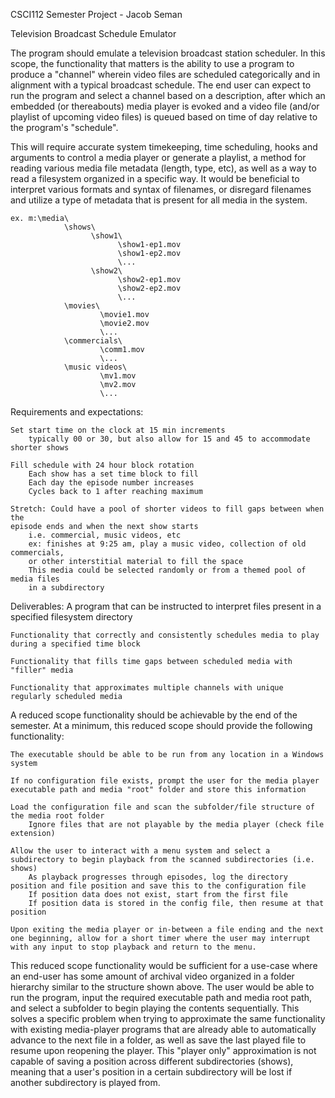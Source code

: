 CSCI112 Semester Project - Jacob Seman

Television Broadcast Schedule Emulator

The program should emulate a television broadcast station scheduler. In this scope, the functionality that matters is the ability to use a program to produce a "channel" wherein video files are scheduled categorically and in alignment with a typical broadcast schedule. The end user can expect to run the program and select a channel based on a description, after which an embedded (or thereabouts) media player is evoked and a video file (and/or playlist of upcoming video files) is queued based on time of day relative to the program's "schedule".

This will require accurate system timekeeping, time scheduling, hooks and arguments to control a media player or generate a playlist, a method for reading various media file metadata (length, type, etc), as well as a way to read a filesystem organized in a specific way. It would be beneficial to interpret various formats and syntax of filenames, or disregard filenames and utilize a type of metadata that is present for all media in the system.

    ex. m:\media\
                \shows\
                      \show1\
                            \show1-ep1.mov
                            \show1-ep2.mov
                            \...
                      \show2\
                            \show2-ep1.mov
                            \show2-ep2.mov
                            \...
                \movies\
                        \movie1.mov
                        \movie2.mov
                        \...
                \commercials\
                        \comm1.mov
                        \...
                \music videos\
                        \mv1.mov
                        \mv2.mov
                        \...

Requirements and expectations:

    Set start time on the clock at 15 min increments
        typically 00 or 30, but also allow for 15 and 45 to accommodate shorter shows

    Fill schedule with 24 hour block rotation
        Each show has a set time block to fill
        Each day the episode number increases
        Cycles back to 1 after reaching maximum

    Stretch: Could have a pool of shorter videos to fill gaps between when the
    episode ends and when the next show starts
        i.e. commercial, music videos, etc
        ex: finishes at 9:25 am, play a music video, collection of old commercials,
        or other interstitial material to fill the space
        This media could be selected randomly or from a themed pool of media files
        in a subdirectory

Deliverables:
    A program that can be instructed to interpret files present in a specified filesystem directory

    Functionality that correctly and consistently schedules media to play during a specified time block

    Functionality that fills time gaps between scheduled media with "filler" media

    Functionality that approximates multiple channels with unique regularly scheduled media


A reduced scope functionality should be achievable by the end of the semester. At a minimum, this reduced scope should provide the following functionality:

    The executable should be able to be run from any location in a Windows system

    If no configuration file exists, prompt the user for the media player executable path and media "root" folder and store this information

    Load the configuration file and scan the subfolder/file structure of the media root folder
        Ignore files that are not playable by the media player (check file extension)

    Allow the user to interact with a menu system and select a subdirectory to begin playback from the scanned subdirectories (i.e. shows)
        As playback progresses through episodes, log the directory position and file position and save this to the configuration file
        If position data does not exist, start from the first file
        If position data is stored in the config file, then resume at that position

    Upon exiting the media player or in-between a file ending and the next one beginning, allow for a short timer where the user may interrupt with any input to stop playback and return to the menu.

This reduced scope functionality would be sufficient for a use-case where an end-user has some amount of archival video organized in a folder hierarchy similar to the structure shown above. The user would be able to run the program, input the required executable path and media root path, and select a subfolder to begin playing the contents sequentially.
This solves a specific problem when trying to approximate the same functionality with existing media-player programs that are already able to automatically advance to the next file in a folder, as well as save the last played file to resume upon reopening the player. This "player only" approximation is not capable of saving a position across different subdirectories (shows), meaning that a user's position in a certain subdirectory will be lost if another subdirectory is played from.
